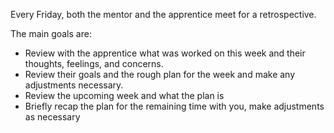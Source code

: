 Every Friday, both the mentor and the apprentice meet for a retrospective.

The main goals are:

- Review with the apprentice what was worked on this week and their thoughts, feelings, and concerns.
- Review their goals and the rough plan for the week and make any adjustments necessary.
- Review the upcoming week and what the plan is
- Briefly recap the plan for the remaining time with you, make adjustments as necessary
